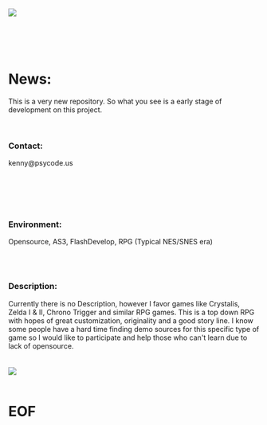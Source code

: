 <img src="http://www.legitcode.com/title.png" /><br><br>
========

<br><b><h1>News:</h1></b>
<p>
This is a very new repository. So what you see is a early stage of development on this project. 
</p>
<br/>
<h3><bold>Contact: </bold></h3> 
<p>kenny@psycode.us</p>
<br><br>
<br><br>
<h3><bold>Environment: </h3></bold>
<p>Opensource, AS3, FlashDevelop, RPG (Typical NES/SNES era)</p>
<br><br>
<h3><bold>Description: </h3><p>Currently there is no Description, however I favor games like Crystalis, Zelda I & II, Chrono Trigger and similar RPG games. This is a top down RPG with hopes of great customization, originality and a good story line. I know some people have a hard time finding demo sources for this specific type of game so I would like to participate and help those who can't learn due to lack of opensource. </bold></h2>
<br/><br/><br/>

<img src="http://www.legitcode.com/seraphic.png" />
<br/><br/><b><h1>EOF</h2></b>
